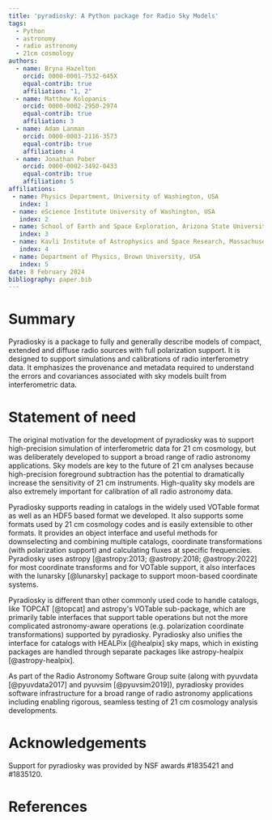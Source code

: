```yaml
---
title: 'pyradiosky: A Python package for Radio Sky Models'
tags:
  - Python
  - astronomy
  - radio astronomy
  - 21cm cosmology
authors:
  - name: Bryna Hazelton
    orcid: 0000-0001-7532-645X
    equal-contrib: true
    affiliation: "1, 2"
  - name: Matthew Kolopanis
    orcid: 0000-0002-2950-2974
    equal-contrib: true
    affiliation: 3
  - name: Adam Lanman
    orcid: 0000-0003-2116-3573
    equal-contrib: true
    affiliation: 4
  - name: Jonathan Pober
    orcid: 0000-0002-3492-0433
    equal-contrib: true
    affiliation: 5
affiliations:
 - name: Physics Department, University of Washington, USA
   index: 1
 - name: eScience Institute University of Washington, USA
   index: 2
 - name: School of Earth and Space Exploration, Arizona State University, USA
   index: 3
 - name: Kavli Institute of Astrophysics and Space Research, Massachusetts Institute of Technology, USA
   index: 4
 - name: Department of Physics, Brown University, USA
   index: 5
date: 8 February 2024
bibliography: paper.bib
---
```


# Summary

Pyradiosky is a package to fully and generally describe models of compact,
extended and diffuse radio sources with full polarization support. It is designed
to support simulations and calibrations of radio interferometry data.
It emphasizes the provenance and metadata required to understand the errors and
covariances associated with sky models built from interferometric data.

# Statement of need

The original motivation for the development of pyradiosky was to support
high-precision simulation of interferometric data for 21 cm cosmology, but was
deliberately developed to support a broad range of radio astronomy applications.
Sky models are key to the future of 21 cm analyses because high-precision
foreground subtraction has the potential to dramatically increase the sensitivity
of 21 cm instruments. High-quality sky models are also extremely
important for calibration of all radio astronomy data.

Pyradiosky supports reading in catalogs in the widely used VOTable format as
well as an HDF5 based format we developed. It also supports some formats used by
21 cm cosmology codes and is easily extensible to other formats. It provides an
object interface and useful methods for downselecting and combining multiple
catalogs, coordinate transformations (with polarization support) and calculating
fluxes at specific frequencies. Pyradiosky uses astropy [@astropy:2013;
@astropy:2018; @astropy:2022] for most coordinate transforms and for VOTable
support, it also interfaces with the lunarsky [@lunarsky] package to support
moon-based coordinate systems.

Pyradiosky is different than other commonly used code to handle catalogs, like
TOPCAT [@topcat] and astropy's VOTable sub-package, which are primarily table
interfaces that support table operations but not the more complicated
astronomy-aware operations (e.g. polarization coordinate transformations)
supported by pyradiosky. Pyradiosky also unifies the interface for catalogs with
HEALPix [@healpix] sky maps, which in existing packages are handled through
separate packages like astropy-healpix [@astropy-healpix].

As part of the Radio Astronomy Software Group suite (along with pyuvdata
[@pyuvdata2017] and pyuvsim [@pyuvsim2019]), pyradiosky provides software
infrastructure for a broad range of radio astronomy applications including
enabling rigorous, seamless testing of 21 cm cosmology analysis developments.

# Acknowledgements

Support for pyradiosky was provided by NSF awards #1835421 and #1835120.

# References
